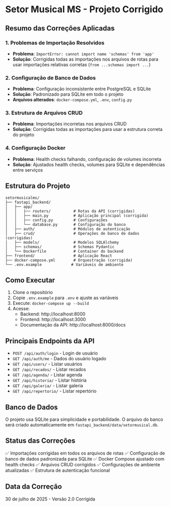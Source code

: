 # Setor Musical MS - Projeto Corrigido

## Resumo das Correções Aplicadas

### 1. Problemas de Importação Resolvidos
- **Problema**: `ImportError: cannot import name 'schemas' from 'app'`
- **Solução**: Corrigidas todas as importações nos arquivos de rotas para usar importações relativas corretas (`from ...schemas import ...`)

### 2. Configuração de Banco de Dados
- **Problema**: Configuração inconsistente entre PostgreSQL e SQLite
- **Solução**: Padronizado para SQLite em todo o projeto
- **Arquivos alterados**: `docker-compose.yml`, `.env`, `config.py`

### 3. Estrutura de Arquivos CRUD
- **Problema**: Importações incorretas nos arquivos CRUD
- **Solução**: Corrigidas todas as importações para usar a estrutura correta do projeto

### 4. Configuração Docker
- **Problema**: Health checks falhando, configuração de volumes incorreta
- **Solução**: Ajustados health checks, volumes para SQLite e dependências entre serviços

## Estrutura do Projeto

```
setormusicalms/
├── fastapi_backend/
│   ├── app/
│   │   ├── routers/          # Rotas da API (corrigidas)
│   │   ├── main.py           # Aplicação principal (corrigida)
│   │   ├── config.py         # Configurações
│   │   └── database.py       # Configuração do banco
│   ├── auth/                 # Módulos de autenticação
│   ├── crud/                 # Operações de banco de dados (corrigidas)
│   ├── models/               # Modelos SQLAlchemy
│   ├── schemas/              # Schemas Pydantic
│   └── Dockerfile            # Container do backend
├── frontend/                 # Aplicação React
├── docker-compose.yml        # Orquestração (corrigida)
└── .env.example             # Variáveis de ambiente
```

## Como Executar

1. Clone o repositório
2. Copie `.env.example` para `.env` e ajuste as variáveis
3. Execute: `docker-compose up --build`
4. Acesse:
   - Backend: http://localhost:8000
   - Frontend: http://localhost:3000
   - Documentação da API: http://localhost:8000/docs

## Principais Endpoints da API

- `POST /api/auth/login` - Login de usuário
- `GET /api/auth/me` - Dados do usuário logado
- `GET /api/users/` - Listar usuários
- `GET /api/recados/` - Listar recados
- `GET /api/agenda/` - Listar agenda
- `GET /api/historia/` - Listar história
- `GET /api/galeria/` - Listar galeria
- `GET /api/repertorio/` - Listar repertório

## Banco de Dados

O projeto usa SQLite para simplicidade e portabilidade. O arquivo do banco será criado automaticamente em `fastapi_backend/data/setormusical.db`.

## Status das Correções

✅ Importações corrigidas em todos os arquivos de rotas
✅ Configuração de banco de dados padronizada para SQLite
✅ Docker Compose ajustado com health checks
✅ Arquivos CRUD corrigidos
✅ Configurações de ambiente atualizadas
✅ Estrutura de autenticação funcional

## Data da Correção

30 de julho de 2025 - Versão 2.0 Corrigida

